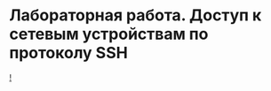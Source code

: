 # Лабораторная работа. Доступ к сетевым устройствам по протоколу SSH

[!](https://github.com/ALEKSANDR-D19/OtusBasic/blob/main/Jpeg/lab5.1.PNG)
